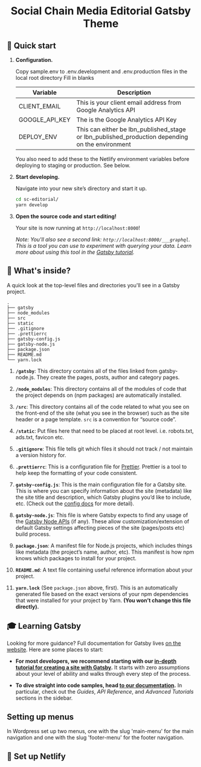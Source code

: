 <h1 align="center">
  Social Chain Media Editorial Gatsby Theme
</h1>

## 🚀 Quick start

1.  **Configuration.**
    
    Copy sample.env to .env.development and .env.production files in the local root directory
    Fill in blanks

    | Variable       | Description                                                                                     |
    |----------------|-------------------------------------------------------------------------------------------------|
    | CLIENT_EMAIL   | This is your client email address from Google Analytics API                                     |
    | GOOGLE_API_KEY | The is the Google Analytics API Key                                                             |
    | DEPLOY_ENV     | This can either be lbn_published_stage or lbn_published_production depending on the environment |

    You also need to add these to the Netlify environment variables before deploying to staging or production. See below.

2.  **Start developing.**

    Navigate into your new site’s directory and start it up.

    ```sh
    cd sc-editorial/
    yarn develop
    ```

3.  **Open the source code and start editing!**

    Your site is now running at `http://localhost:8000`!

    _Note: You'll also see a second link: _`http://localhost:8000/___graphql`_. This is a tool you can use to experiment with querying your data. Learn more about using this tool in the [Gatsby tutorial](https://www.gatsbyjs.org/tutorial/part-five/#introducing-graphiql)._

## 🧐 What's inside?

A quick look at the top-level files and directories you'll see in a Gatsby project.

    .
    ├── gatsby
    ├── node_modules
    ├── src
    ├── static
    ├── .gitignore
    ├── .prettierrc
    ├── gatsby-config.js
    ├── gatsby-node.js
    ├── package.json
    ├── README.md
    └── yarn.lock

1.  **`/gatsby`**: This directory contains all of the files linked from gatsby-node.js. They create the pages, posts, author and category pages.

2.  **`/node_modules`**: This directory contains all of the modules of code that the project depends on (npm packages) are automatically installed.

3.  **`/src`**: This directory contains all of the code related to what you see on the front-end of the site (what you see in the browser) such as the site header or a page template. `src` is a convention for “source code”.

4.  **`/static`**: Put files here that need to be placed at root level. i.e. robots.txt, ads.txt, favicon etc. 

5.  **`.gitignore`**: This file tells git which files it should not track / not maintain a version history for.

6.  **`.prettierrc`**: This is a configuration file for [Prettier](https://prettier.io/). Prettier is a tool to help keep the formatting of your code consistent.

7.  **`gatsby-config.js`**: This is the main configuration file for a Gatsby site. This is where you can specify information about the site (metadata) like the site title and description, which Gatsby plugins you’d like to include, etc. (Check out the [config docs](https://www.gatsbyjs.org/docs/gatsby-config/) for more detail).

8.  **`gatsby-node.js`**: This file is where Gatsby expects to find any usage of the [Gatsby Node APIs](https://www.gatsbyjs.org/docs/node-apis/) (if any). These allow customization/extension of default Gatsby settings affecting pieces of the site (pages/posts etc) build process.

9. **`package.json`**: A manifest file for Node.js projects, which includes things like metadata (the project’s name, author, etc). This manifest is how npm knows which packages to install for your project.

10. **`README.md`**: A text file containing useful reference information about your project.

11. **`yarn.lock`** (See `package.json` above, first). This is an automatically generated file based on the exact versions of your npm dependencies that were installed for your project by Yarn. **(You won’t change this file directly).**

## 🎓 Learning Gatsby

Looking for more guidance? Full documentation for Gatsby lives [on the website](https://www.gatsbyjs.org/). Here are some places to start:

- **For most developers, we recommend starting with our [in-depth tutorial for creating a site with Gatsby](https://www.gatsbyjs.org/tutorial/).** It starts with zero assumptions about your level of ability and walks through every step of the process.

- **To dive straight into code samples, head [to our documentation](https://www.gatsbyjs.org/docs/).** In particular, check out the _Guides_, _API Reference_, and _Advanced Tutorials_ sections in the sidebar.

## Setting up menus

In Wordpress set up two menus, one with the slug 'main-menu' for the main navigation and one with the slug 'footer-menu' for the footer navigation.

## 💫 Set up Netlify
